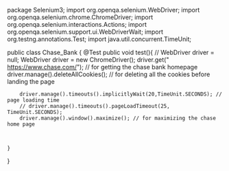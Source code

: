 package Selenium3;
import org.openqa.selenium.WebDriver;
import org.openqa.selenium.chrome.ChromeDriver;
import org.openqa.selenium.interactions.Actions;
import org.openqa.selenium.support.ui.WebDriverWait;
import org.testng.annotations.Test;
import java.util.concurrent.TimeUnit;

public class Chase_Bank {
    @Test
    public void test(){
        // WebDriver driver = null;
        WebDriver  driver = new ChromeDriver();
        driver.get(" https://www.chase.com/"); // for getting the chase bank homepage
        driver.manage().deleteAllCookies(); // for deleting all the cookies before landing the page

        driver.manage().timeouts().implicitlyWait(20,TimeUnit.SECONDS); // page loading time
        // driver.manage().timeouts().pageLoadTimeout(25, TimeUnit.SECONDS);
        driver.manage().window().maximize(); // for maximizing the chase home page



    }
}
